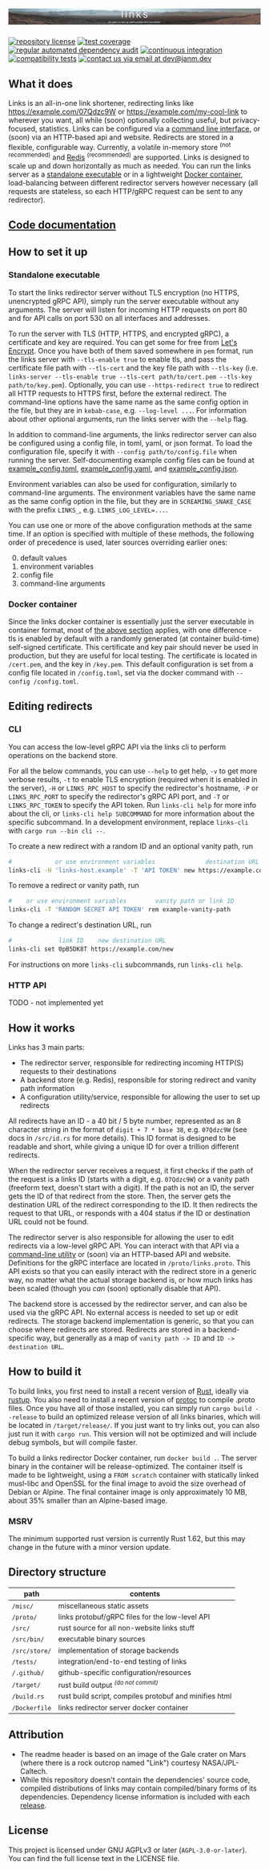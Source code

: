 # [![links - an easy to set up selfhostable link shortener](https://raw.githubusercontent.com/janm-dev/links/main/misc/banner.webp)](https://github.com/janm-dev/links)

[![repository license](https://img.shields.io/github/license/janm-dev/links)](https://github.com/janm-dev/links/blob/main/LICENSE)
[![test coverage](https://codecov.io/gh/janm-dev/links/branch/main/graph/badge.svg?token=SIN9JWZ3BG)](https://codecov.io/gh/janm-dev/links)
[![regular automated dependency audit](https://github.com/janm-dev/links/actions/workflows/audit.yaml/badge.svg)](https://github.com/janm-dev/links/actions/workflows/audit.yaml)
[![continuous integration](https://github.com/janm-dev/links/actions/workflows/ci.yaml/badge.svg)](https://github.com/janm-dev/links/actions/workflows/ci.yaml)
[![compatibility tests](https://github.com/janm-dev/links/actions/workflows/tests.yaml/badge.svg)](https://github.com/janm-dev/links/actions/workflows/tests.yaml)
[![contact us via email at dev@janm.dev](https://img.shields.io/badge/contact-dev%40janm.dev-informational)](mailto:dev+links@janm.dev)

## What it does

Links is an all-in-one link shortener, redirecting links like <https://example.com/07Qdzc9W> or <https://example.com/my-cool-link> to wherever you want, all while (soon) optionally collecting useful, but privacy-focused, statistics.
Links can be configured via a [command line interface](#cli), or (soon) via an HTTP-based api and website. Redirects are stored in a flexible, configurable way. Currently, a volatile in-memory store <sup>(not recommended)</sup> and [Redis](https://redis.com/) <sup>(recommended)</sup> are supported.
Links is designed to scale up and down horizontally as much as needed. You can run the links server as a [standalone executable](#standalone-executable) or in a lightweight [Docker container](#docker-container), load-balancing between different redirector servers however necessary (all requests are stateless, so each HTTP/gRPC request can be sent to any redirector).

## [Code documentation](https://docs.links.janm.dev/links/index.html)

## How to set it up

### Standalone executable

To start the links redirector server without TLS encryption (no HTTPS, unencrypted gRPC API), simply run the server executable without any arguments. The server will listen for incoming HTTP requests on port 80 and for API calls on port 530 on all interfaces and addresses.

To run the server with TLS (HTTP, HTTPS, and encrypted gRPC), a certificate and key are required. You can get some for free from [Let's Encrypt](https://letsencrypt.org/). Once you have both of them saved somewhere in `pem` format, run the links server with `--tls-enable true` to enable tls, and pass the certificate file path with `--tls-cert` and the key file path with `--tls-key` (i.e. `links-server --tls-enable true --tls-cert path/to/cert.pem --tls-key path/to/key.pem`). Optionally, you can use `--https-redirect true` to redirect all HTTP requests to HTTPS first, before the external redirect. The command-line options have the same name as the same config option in the file, but they are in `kebab-case`, e.g. `--log-level ...`. For information about other optional arguments, run the links server with the `--help` flag.

In addition to command-line arguments, the links redirector server can also be configured using a config file, in toml, yaml, or json format. To load the configuration file, specify it with `--config path/to/config.file` when running the server. Self-documenting example config files can be found at [example_config.toml](./example_config.toml), [example_config.yaml](./example_config.yaml), and [example_config.json](./example_config.json).

Environment variables can also be used for configuration, similarly to command-line arguments. The environment variables have the same name as the same config option in the file, but they are in `SCREAMING_SNAKE_CASE` with the prefix `LINKS_`, e.g. `LINKS_LOG_LEVEL=...`.

You can use one or more of the above configuration methods at the same time. If an option is specified with multiple of these methods, the following order of precedence is used, later sources overriding earlier ones:

0. default values
1. environment variables
2. config file
3. command-line arguments

### Docker container

Since the links docker container is essentially just the server executable in container format, most of [the above section](#standalone-executable) applies, with one difference - tls is enabled by default with a randomly generated (at container build-time) self-signed certificate. This certificate and key pair should never be used in production, but they are useful for local testing. The certificate is located in `/cert.pem`, and the key in `/key.pem`. This default configuration is set from a config file located in `/config.toml`, set via the docker command with `--config /config.toml`.

## Editing redirects

### CLI

You can access the low-level gRPC API via the links cli to perform operations on the backend store.

For all the below commands, you can use `--help` to get help, `-v` to get more verbose results, `-t` to enable TLS encryption (required when it is enabled in the server), `-H` or `LINKS_RPC_HOST` to specify the redirector's hostname, `-P` or `LINKS_RPC_PORT` to specify the redirector's gRPC API port, and `-T` or `LINKS_RPC_TOKEN` to specify the API token. Run `links-cli help` for more info about the cli, or `links-cli help SUBCOMMAND` for more information about the specific subcommand. In a development environment, replace `links-cli` with `cargo run --bin cli --`.

To create a new redirect with a random ID and an optional vanity path, run

```sh
#            or use environment variables              destination URL    optional vanity path
links-cli -H 'links-host.example' -T 'API TOKEN' new https://example.com/ example-vanity-path
```

To remove a redirect or vanity path, run

```sh
#    or use environment variables        vanity path or link ID
links-cli -T 'RANDOM SECRET API TOKEN' rem example-vanity-path
```

To change a redirect's destination URL, run

```sh
#             link ID    new destination URL
links-cli set 0pB5DK8T https://example.com/new
```

For instructions on more `links-cli` subcommands, run `links-cli help`.

### HTTP API

TODO - not implemented yet

## How it works

Links has 3 main parts:

- The redirector server, responsible for redirecting incoming HTTP(S) requests to their destinations
- A backend store (e.g. Redis), responsible for storing redirect and vanity path information
- A configuration utility/service, responsible for allowing the user to set up redirects

All redirects have an ID - a 40 bit / 5 byte number, represented as an 8 character string in the format of `digit + 7 * base 38`, e.g. `07Qdzc9W` (see docs in `/src/id.rs` for more details). This ID format is designed to be readable and short, while giving a unique ID for over a trillion different redirects.

When the redirector server receives a request, it first checks if the path of the request is a links ID (starts with a digit, e.g. `07Qdzc9W`) or a vanity path (freeform text, doesn't start with a digit). If the path is not an ID, the server gets the ID of that redirect from the store. Then, the server gets the destination URL of the redirect corresponding to the ID. It then redirects the request to that URL, or responds with a 404 status if the ID or destination URL could not be found.

The redirector server is also responsible for allowing the user to edit redirects via a low-level gRPC API. You can interact with that API via a [command-line utility](#cli) or (soon) via an HTTP-based API and website. Definitions for the gRPC interface are located in `/proto/links.proto`. This API exists so that you can easily interact with the redirect store in a generic way, no matter what the actual storage backend is, or how much links has been scaled (though you _can_ (soon) optionally disable that API).

The backend store is accessed by the redirector server, and can also be used via the gRPC API. No external access is needed to set up or edit redirects. The storage backend implementation is generic, so that you can choose where redirects are stored. Redirects are stored in a backend-specific way, but generally as a map of `vanity path -> ID` and `ID -> destination URL`.

## How to build it

To build links, you first need to install a recent version of [Rust](https://www.rust-lang.org), ideally via [rustup](https://rustup.rs). You also need to install a recent version of [protoc](https://github.com/protocolbuffers/protobuf#protocol-compiler-installation) to compile .proto files.
Once you have all of those installed, you can simply run `cargo build --release` to build an optimized release version of all links binaries, which will be located in `/target/release/`.
If you just want to try links out, you can also just run it with `cargo run`. This version will not be optimized and will include debug symbols, but will compile faster.

To build a links redirector Docker container, run `docker build .`. The server binary in the container will be release-optimized. The container itself is made to be lightweight, using a `FROM scratch` container with statically linked musl-libc and OpenSSL for the final image to avoid the size overhead of Debian or Alpine. The final container image is only approximately 10 MB, about 35% smaller than an Alpine-based image.

### MSRV

The minimum supported rust version is currently Rust 1.62, but this may change in the future with a minor version update.

## Directory structure

| path          | contents                                               |
| ------------- | ------------------------------------------------------ |
| `/misc/`      | miscellaneous static assets                            |
| `/proto/`     | links protobuf/gRPC files for the low-level API        |
| `/src/`       | rust source for all non-website links stuff            |
| `/src/bin/`   | executable binary sources                              |
| `/src/store/` | implementation of storage backends                     |
| `/tests/`     | integration/end-to-end testing of links                |
| `/.github/`   | github-specific configuration/resources                |
| `/target/`    | rust build output <sup>_(do not commit)_</sup>         |
| `/build.rs`   | rust build script, compiles protobuf and minifies html |
| `/Dockerfile` | links redirector server docker container               |

## Attribution

- The readme header is based on an image of the Gale crater on Mars (where there is a rock outcrop named "Link") courtesy NASA/JPL-Caltech.
- While this repository doesn't contain the dependencies' source code, compiled distributions of links may contain compiled/binary forms of its dependencies. Dependency license information is included with each [release](https://github.com/janm-dev/links/releases).

## License

This project is licensed under GNU AGPLv3 or later (`AGPL-3.0-or-later`). You can find the full license text in the LICENSE file.
